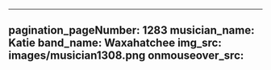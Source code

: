 ------
pagination_pageNumber: 1283
musician_name: Katie
band_name: Waxahatchee
img_src: images/musician1308.png
onmouseover_src: 
------